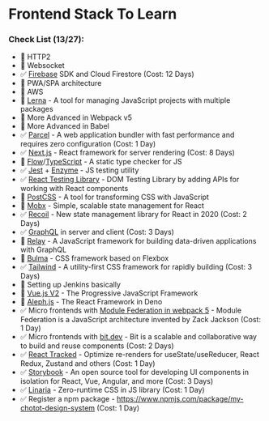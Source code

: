 # Frontend Stack To Learn

### Check List (13/27):
- :black_square_button: HTTP2
- :black_square_button: Websocket
- :white_check_mark: [Firebase](https://firebase.google.com/) SDK and Cloud Firestore (Cost: 12 Days)
- :black_square_button: PWA/SPA architecture
- :black_square_button: AWS
- :black_square_button: [Lerna](https://github.com/lerna/lerna) - A tool for managing JavaScript projects with multiple packages
- :black_square_button: More Advanced in Webpack v5
- :black_square_button: More Advanced in Babel
- :white_check_mark: [Parcel](https://parceljs.org) - A web application bundler with fast performance and requires zero configuration (Cost: 1 Day)
- :white_check_mark: [Next.js](https://nextjs.org/) - React framework for server rendering (Cost: 8 Days)
- :black_square_button: [Flow](https://flow.org/en)/[TypeScript](https://www.typescriptlang.org/) - A static type checker for JS
- :white_check_mark: [Jest](https://jestjs.io) + [Enzyme](https://airbnb.io/enzyme) - JS testing utility
- :white_check_mark: [React Testing Library](https://testing-library.com/docs/react-testing-library/intro/) - DOM Testing Library by adding APIs for working with React components
- :black_square_button: [PostCSS](https://postcss.org) - A tool for transforming CSS with JavaScript
- :black_square_button: [Mobx](https://mobx.js.org) - Simple, scalable state management for React
- :white_check_mark: [Recoil](https://recoiljs.org) - New state management library for React in 2020 (Cost: 2 Days)
- :white_check_mark: [GraphQL](https://graphql.org) in server and client (Cost: 3 Days)
- :black_square_button: [Relay](https://relay.dev) - A JavaScript framework for building data-driven applications with GraphQL
- :black_square_button: [Bulma](https://bulma.io) - CSS framework based on Flexbox
- :white_check_mark: [Tailwind](https://tailwindcss.com) - A utility-first CSS framework for rapidly building (Cost: 3 Days)
- :black_square_button: Setting up Jenkins basically
- :black_square_button: [Vue.js V2](https://vuejs.org/v2/guide/comparison.html) - The Progressive JavaScript Framework
- :black_square_button: [Aleph.js](https://alephjs.org) - The React Framework in Deno
- :white_check_mark: Micro frontends with [Module Federation in webpack 5](https://webpack.js.org/concepts/module-federation) - Module Federation is a JavaScript architecture invented by Zack Jackson (Cost: 1 Day)
- :white_check_mark: Micro frontends with [bit.dev](https://bit.dev) - Bit is a scalable and collaborative way to build and reuse components (Cost: 2 Days)
- :white_check_mark: [React Tracked](https://react-tracked.js.org) - Optimize re-renders for useState/useReducer, React Redux, Zustand and others (Cost: 1 Day)
- :white_check_mark: [Storybook](https://storybook.js.org) - An open source tool for developing UI components in isolation for React, Vue, Angular, and more (Cost: 3 Days)
- :white_check_mark: [Linaria](https://github.com/callstack/linaria/blob/master/docs/BENEFITS.md) - Zero-runtime CSS in JS library (Cost: 1 Day)
- :white_check_mark: Register a npm package - https://www.npmjs.com/package/my-chotot-design-system (Cost: 1 Day)
